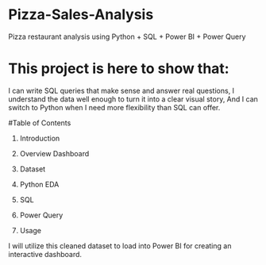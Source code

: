 # Pizza-Sales-Analysis
Pizza restaurant analysis using Python + SQL + Power BI + Power Query

# This project is here to show that:
I can write SQL queries that make sense and answer real questions,
I understand the data well enough to turn it into a clear visual story,
And I can switch to Python when I need more flexibility than SQL can offer.

#Table of Contents
1. Introduction

1. Overview Dashboard

3. Dataset

4. Python EDA

5. SQL

6. Power Query

7. Usage



I will utilize this cleaned dataset to load into Power BI for creating an interactive dashboard.
